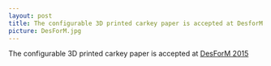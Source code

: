 ```yaml
---
layout: post
title: The configurable 3D printed carkey paper is accepted at DesforM 2015
picture: DesForM.jpg
---
```

The configurable 3D printed carkey paper is accepted at [DesForM 2015](http://www.desform2015.polimi.it/)</a>
